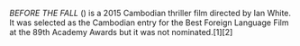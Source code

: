 _BEFORE THE FALL_ () is a 2015 Cambodian thriller film directed by Ian White. It was selected as the Cambodian entry for the Best Foreign Language Film at the 89th Academy Awards but it was not nominated.[1][2]

